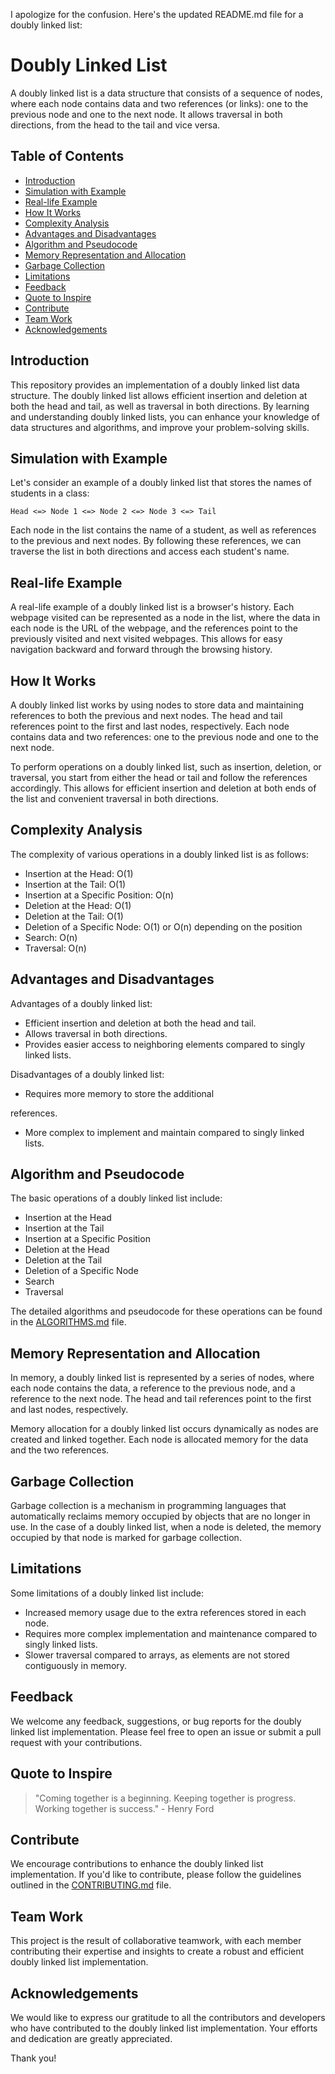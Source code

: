 I apologize for the confusion. Here's the updated README.md file for a doubly linked list:

# Doubly Linked List

A doubly linked list is a data structure that consists of a sequence of nodes, where each node contains data and two references (or links): one to the previous node and one to the next node. It allows traversal in both directions, from the head to the tail and vice versa.

## Table of Contents
- [Introduction](#introduction)
- [Simulation with Example](#simulation-with-example)
- [Real-life Example](#real-life-example)
- [How It Works](#how-it-works)
- [Complexity Analysis](#complexity-analysis)
- [Advantages and Disadvantages](#advantages-and-disadvantages)
- [Algorithm and Pseudocode](#algorithm-and-pseudocode)
- [Memory Representation and Allocation](#memory-representation-and-allocation)
- [Garbage Collection](#garbage-collection)
- [Limitations](#limitations)
- [Feedback](#feedback)
- [Quote to Inspire](#quote-to-inspire)
- [Contribute](#contribute)
- [Team Work](#team-work)
- [Acknowledgements](#acknowledgements)

## Introduction

This repository provides an implementation of a doubly linked list data structure. The doubly linked list allows efficient insertion and deletion at both the head and tail, as well as traversal in both directions. By learning and understanding doubly linked lists, you can enhance your knowledge of data structures and algorithms, and improve your problem-solving skills.

## Simulation with Example

Let's consider an example of a doubly linked list that stores the names of students in a class:
```
Head <=> Node 1 <=> Node 2 <=> Node 3 <=> Tail
```
Each node in the list contains the name of a student, as well as references to the previous and next nodes. By following these references, we can traverse the list in both directions and access each student's name.

## Real-life Example

A real-life example of a doubly linked list is a browser's history. Each webpage visited can be represented as a node in the list, where the data in each node is the URL of the webpage, and the references point to the previously visited and next visited webpages. This allows for easy navigation backward and forward through the browsing history.

## How It Works

A doubly linked list works by using nodes to store data and maintaining references to both the previous and next nodes. The head and tail references point to the first and last nodes, respectively. Each node contains data and two references: one to the previous node and one to the next node.

To perform operations on a doubly linked list, such as insertion, deletion, or traversal, you start from either the head or tail and follow the references accordingly. This allows for efficient insertion and deletion at both ends of the list and convenient traversal in both directions.

## Complexity Analysis

The complexity of various operations in a doubly linked list is as follows:

- Insertion at the Head: O(1)
- Insertion at the Tail: O(1)
- Insertion at a Specific Position: O(n)
- Deletion at the Head: O(1)
- Deletion at the Tail: O(1)
- Deletion of a Specific Node: O(1) or O(n) depending on the position
- Search: O(n)
- Traversal: O(n)

## Advantages and Disadvantages

Advantages of a doubly linked list:
- Efficient insertion and deletion at both the head and tail.
- Allows traversal in both directions.
- Provides easier access to neighboring elements compared to singly linked lists.

Disadvantages of a doubly linked list:
- Requires more memory to store the additional

 references.
- More complex to implement and maintain compared to singly linked lists.

## Algorithm and Pseudocode

The basic operations of a doubly linked list include:
- Insertion at the Head
- Insertion at the Tail
- Insertion at a Specific Position
- Deletion at the Head
- Deletion at the Tail
- Deletion of a Specific Node
- Search
- Traversal

The detailed algorithms and pseudocode for these operations can be found in the [ALGORITHMS.md](ALGORITHMS.md) file.

## Memory Representation and Allocation

In memory, a doubly linked list is represented by a series of nodes, where each node contains the data, a reference to the previous node, and a reference to the next node. The head and tail references point to the first and last nodes, respectively.

Memory allocation for a doubly linked list occurs dynamically as nodes are created and linked together. Each node is allocated memory for the data and the two references.

## Garbage Collection

Garbage collection is a mechanism in programming languages that automatically reclaims memory occupied by objects that are no longer in use. In the case of a doubly linked list, when a node is deleted, the memory occupied by that node is marked for garbage collection.

## Limitations

Some limitations of a doubly linked list include:
- Increased memory usage due to the extra references stored in each node.
- Requires more complex implementation and maintenance compared to singly linked lists.
- Slower traversal compared to arrays, as elements are not stored contiguously in memory.

## Feedback

We welcome any feedback, suggestions, or bug reports for the doubly linked list implementation. Please feel free to open an issue or submit a pull request with your contributions.

## Quote to Inspire

> "Coming together is a beginning. Keeping together is progress. Working together is success." - Henry Ford

## Contribute

We encourage contributions to enhance the doubly linked list implementation. If you'd like to contribute, please follow the guidelines outlined in the [CONTRIBUTING.md](CONTRIBUTING.md) file.

## Team Work

This project is the result of collaborative teamwork, with each member contributing their expertise and insights to create a robust and efficient doubly linked list implementation.

## Acknowledgements

We would like to express our gratitude to all the contributors and developers who have contributed to the doubly linked list implementation. Your efforts and dedication are greatly appreciated.

Thank you!
